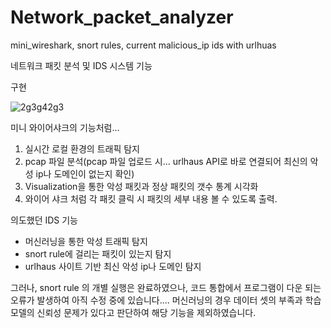 # Network_packet_analyzer
mini_wireshark, snort rules, current malicious_ip ids with urlhuas

네트워크 패킷 분석 및 IDS 시스템 기능

구현 

![2g3g42g3](https://github.com/LikeyUserspray/Network_packet_analyzer/assets/98539049/73d18f29-b0a6-4055-a872-43a3e7799334)


미니 와이어샤크의 기능처럼...
1. 실시간 로컬 환경의 트래픽 탐지
2. pcap 파일 분석(pcap 파일 업로드 시... urlhaus API로 바로 연결되어 최신의 악성 ip나 도메인이 없는지 확인)
3. Visualization을 통한 악성 패킷과 정상 패킷의 갯수 통계 시각화
4. 와이어 샤크 처럼 각 패킷 클릭 시 패킷의 세부 내용 볼 수 있도록 출력.

의도했던 IDS 기능
- 머신러닝을 통한 악성 트래픽 탐지
- snort rule에 걸리는 패킷이 있는지 탐지
- urlhaus 사이트 기반 최신 악성 ip나 도메인 탐지

그러나, snort rule 의 개별 실행은 완료하였으나, 코드 통합에서 프로그램이 다운 되는 오류가 발생하여 아직 수정 중에 있습니다....
머신러닝의 경우 데이터 셋의 부족과 학습 모델의 신뢰성 문제가 있다고 판단하여 해당 기능을 제외하였습니다.
